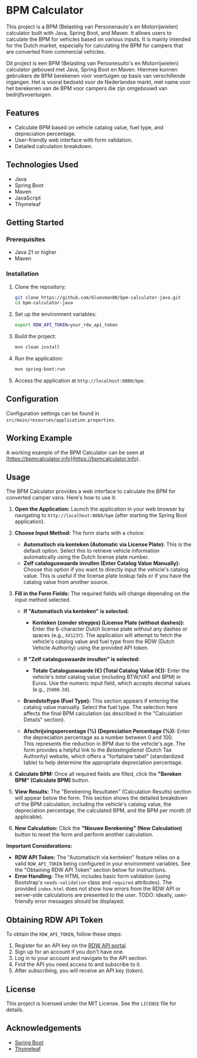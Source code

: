 # BPM Calculator

This project is a BPM (Belasting van Personenauto's en Motorrijwielen) calculator built with Java, Spring Boot, and
Maven. It allows users to calculate the BPM for vehicles based on various inputs.
It is mainly intended for the Dutch market, especially for calculating the BPM for 
campers that are converted from commercial vehicles.

Dit project is een BPM (Belasting van Personesuito's en Motorrijwielen) calculator gebouwd met Java, Spring Boot en
Maven. Hiermee kunnen gebruikers de BPM berekenen voor voertuigen op basis van verschillende ingangen.
Het is vooral bedoeld voor de Nederlandse markt, met name voor het berekenen van de BPM voor
campers die zijn omgebouwd van bedrijfsvoertuigen.

## Features

- Calculate BPM based on vehicle catalog value, fuel type, and depreciation percentage.
- User-friendly web interface with form validation.
- Detailed calculation breakdown.

## Technologies Used

- Java
- Spring Boot
- Maven
- JavaScript
- Thymeleaf

## Getting Started

### Prerequisites

- Java 21 or higher
- Maven

### Installation

1. Clone the repository:
    ```sh
    git clone https://github.com/bluesman80/bpm-calculator-java.git
    cd bpm-calculator-java
    ```

2. Set up the environment variables:
    ```sh
    export RDW_API_TOKEN=your_rdw_api_token
    ```

3. Build the project:
    ```sh
    mvn clean install
    ```

4. Run the application:
    ```sh
    mvn spring-boot:run
    ```

5. Access the application at `http://localhost:8080/bpm`.

## Configuration

Configuration settings can be found in `src/main/resources/application.properties`.

## Working Example

A working example of the BPM Calculator can be seen at [https://bpmcalculator.info](https://bpmcalculator.info).

## Usage

The BPM Calculator provides a web interface to calculate the BPM for converted camper vans.  Here's how to use it:

1.  **Open the Application:** Launch the application in your web browser by navigating to `http://localhost:8080/bpm` (after starting the Spring Boot application).

2.  **Choose Input Method:**  The form starts with a choice:

    *   **Automatisch via kenteken (Automatic via License Plate):**  This is the default option.
    Select this to retrieve vehicle information automatically using the Dutch license plate number.
    *   **Zelf cataloguswaarde invullen (Enter Catalog Value Manually):**  Choose this option if you want to directly input the vehicle's catalog value.
    This is useful if the license plate lookup fails or if you have the catalog value from another source.

3.  **Fill in the Form Fields:** The required fields will change depending on the input method selected.

    *   **If "Automatisch via kenteken" is selected:**
        *   **Kenteken (zonder strepjes) (License Plate (without dashes)):**
        Enter the 6-character Dutch license plate *without* any dashes or spaces (e.g., `XX123Y`). 
        The application will attempt to fetch the vehicle's catalog value and fuel type from the RDW (Dutch Vehicle Authority) 
        using the provided API token.

    *   **If "Zelf cataloguswaarde invullen" is selected:**
        *   **Totale Cataloguswaarde (€) (Total Catalog Value (€)):** Enter the vehicle's *total* catalog value (including BTW/VAT and BPM) in Euros. 
        Use the numeric input field, which accepts decimal values (e.g., `25000.50`).

    *   **Brandstoftype (Fuel Type):**  This section appears if entering the catalog value manually. 
    Select the fuel type. The selection here affects the final BPM calculation (as described in the "Calculation Details" section).

    *   **Afschrijvingspercentage (%) (Depreciation Percentage (%)):**  Enter the depreciation percentage as a number between 0 and 100.  
    This represents the reduction in BPM due to the vehicle's age. 
    The form provides a helpful link to the *Belastingdienst* (Dutch Tax Authority) website, 
    which offers a "forfaitaire tabel" (standardized table) to help determine the appropriate depreciation percentage.

4.  **Calculate BPM:**  Once all required fields are filled, click the **"Bereken BPM" (Calculate BPM)** button.

5.  **View Results:**  The "Berekening Resultaten" (Calculation Results) section will appear below the form. 
    This section shows the detailed breakdown of the BPM calculation, including the vehicle's catalog value, 
    the depreciation percentage, the calculated BPM, and the BPM per month (if applicable).

7.  **New Calculation:**  Click the **"Nieuwe Berekening" (New Calculation)** button to reset the form and perform another calculation.

**Important Considerations:**

*   **RDW API Token:**  The "Automatisch via kenteken" feature relies on a valid `RDW_API_TOKEN` being configured in your environment variables.
See the "Obtaining RDW API Token" section below for instructions.
*   **Error Handling:** The HTML includes basic form validation (using Bootstrap's `needs-validation` class and `required` attributes).
The provided `index.html` does not show how errors from the RDW API or server-side calculations are presented to the user.
TODO: Ideally, user-friendly error messages should be displayed.

## Obtaining RDW API Token

To obtain the `RDW_API_TOKEN`, follow these steps:

1. Register for an API key on the [RDW API portal](https://opendata.rdw.nl/profile/edit/developer_settings).
2. Sign up for an account if you don't have one.
3. Log in to your account and navigate to the API section.
4. Find the API you need access to and subscribe to it.
5. After subscribing, you will receive an API key (token).

## License

This project is licensed under the MIT License. See the `LICENSE` file for details.

## Acknowledgements

- [Spring Boot](https://spring.io/projects/spring-boot)
- [Thymeleaf](https://www.thymeleaf.org/)